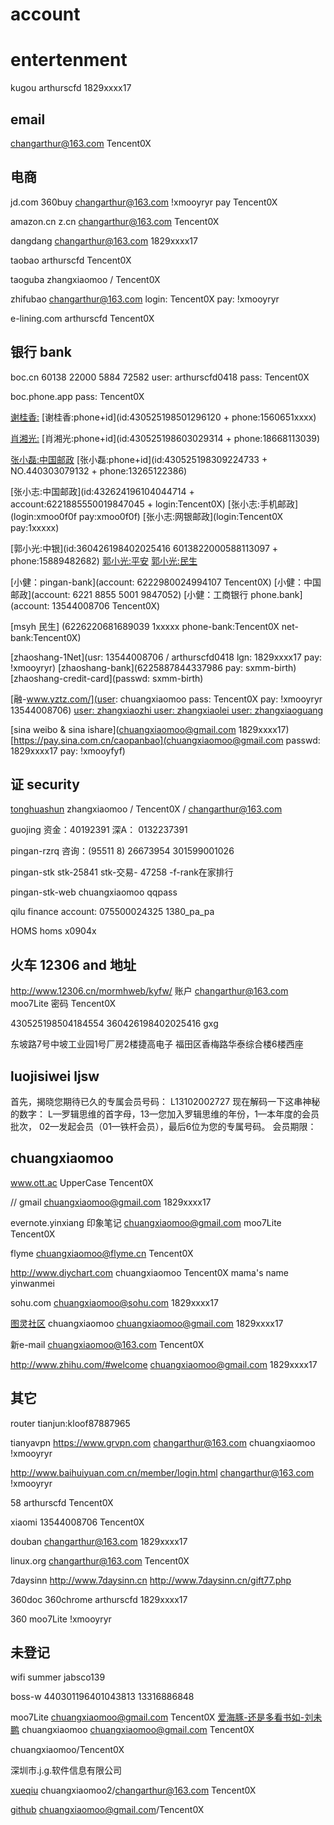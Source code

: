 # account

# entertenment

  kugou arthurscfd 1829xxxx17

## email
  changarthur@163.com
  Tencent0X

## 电商
  jd.com 360buy
  changarthur@163.com
  !xmooyryr
  pay
  Tencent0X

  amazon.cn z.cn
  changarthur@163.com
  Tencent0X

  dangdang
  changarthur@163.com
  1829xxxx17

  taobao
  arthurscfd
  Tencent0X

  taoguba
  zhangxiaomoo / Tencent0X

  zhifubao
  changarthur@163.com
  login:
  Tencent0X
  pay:
  !xmooyryr

  e-lining.com
  arthurscfd
  Tencent0X

## 银行 bank

  boc.cn
  60138 22000 5884 72582
  user: arthurscfd0418
  pass: Tencent0X

  boc.phone.app
  pass: Tencent0X

  [谢桂香:](account:zhangxiaoxiao)
  [谢桂香:phone+id](id:430525198501296120 + phone:1560651xxxx)

  [肖湘光:](account:zhangxiaoxiang)
  [肖湘光:phone+id](id:430525198603029314 + phone:18668113039)

  [张小磊:中国邮政](account:xxxxxxxxxxxxxxxxxxx)
  [张小磊:phone+id](id:430525198309224733 + NO.440303079132 + phone:13265122386)

  [张小志:中国邮政](id:432624196104044714 + account:6221885550019847045 + login:Tencent0X)
  [张小志:手机邮政](login:xmoo0f0f pay:xmoo0f0f)
  [张小志:网银邮政](login:Tencent0X pay:1xxxxx)

  [郭小光:中银](id:360426198402025416 6013822000588113097 + phone:15889482682)
  [郭小光:平安](6216260000000416397)
  [郭小光:民生](6226220681689070)

  [小健：pingan-bank](account: 6222980024994107 Tencent0X)
  [小健：中国邮政](account: 6221 8855 5001 9847052)
  [小健：工商银行 phone.bank](account: 13544008706 Tencent0X)

  [msyh 民生] (6226220681689039 1xxxxx phone-bank:Tencent0X net-bank:Tencent0X)

  [zhaoshang-1Net](usr: 13544008706 / arthurscfd0418 lgn: 1829xxxx17 pay: !xmooyryr)
  [zhaoshang-bank](6225887844337986 pay: sxmm-birth)
  [zhaoshang-credit-card](passwd: sxmm-birth)

  [融-www.yztz.com/](user: chuangxiaomoo pass: Tencent0X pay:  !xmooyryr 13544008706)
  [user: zhangxiaozhi user: zhangxiaolei user: zhangxiaoguang]()

  [sina weibo & sina ishare](chuangxiaomoo@gmail.com 1829xxxx17)
  [https://pay.sina.com.cn/caopanbao](chuangxiaomoo@gmail.com passwd: 1829xxxx17 pay: !xmooyfyf)


## 证 security

  [tonghuashun](http://i.10jqka.com.cn/register/index)
  zhangxiaomoo / Tencent0X / changarthur@163.com

  guojing
  资金：40192391
  深A： 0132237391

  pingan-rzrq
    咨询：(95511 8) 26673954
    301599001026

  pingan-stk
    stk-25841
    stk-交易- 47258 -f-rank在家排行

  pingan-stk-web
    chuangxiaomoo
    qqpass

  qilu
    finance account: 075500024325 1380_pa_pa

  HOMS homs
    x0904x

## 火车 12306 and 地址
  http://www.12306.cn/mormhweb/kyfw/
  账户 changarthur@163.com  moo7Lite
  密码 Tencent0X

  430525198504184554
  360426198402025416 gxg

  东坡路7号中坡工业园1号厂房2楼捷高电子
  福田区香梅路华泰综合楼6楼西座

##  luojisiwei ljsw
  首先，揭晓您期待已久的专属会员号码： L13102002727
  现在解码一下这串神秘的数字：
  L—罗辑思维的首字母，13—您加入罗辑思维的年份，1—本年度的会员批次，
  02—发起会员（01—铁杆会员），最后6位为您的专属号码。
  会员期限：

## chuangxiaomoo    

  www.ott.ac UpperCase Tencent0X

  // gmail
  chuangxiaomoo@gmail.com
  1829xxxx17

  evernote.yinxiang 印象笔记
  chuangxiaomoo@gmail.com
  moo7Lite
  Tencent0X

  flyme
  chuangxiaomoo@flyme.cn
  Tencent0X

  http://www.diychart.com
  chuangxiaomoo
  Tencent0X
  mama's name yinwanmei

  sohu.com
  chuangxiaomoo@sohu.com
  1829xxxx17

  [图灵社区](http://www.ituring.com.cn/account/register)
  chuangxiaomoo
  chuangxiaomoo@gmail.com
  1829xxxx17

  新e-mail
  chuangxiaomoo@163.com
  Tencent0X

  http://www.zhihu.com/#welcome 
  chuangxiaomoo@gmail.com
  1829xxxx17

## 其它

  router
  tianjun:kloof87887965

  tianyavpn
  https://www.grvpn.com
  changarthur@163.com
  chuangxiaomoo 
  !xmooyryr

  http://www.baihuiyuan.com.cn/member/login.html
  changarthur@163.com
  !xmooyryr

  58
  arthurscfd
  Tencent0X

  xiaomi
  13544008706
  Tencent0X

  douban
  changarthur@163.com
  1829xxxx17

  linux.org
  changarthur@163.com
  Tencent0X

  7daysinn
  http://www.7daysinn.cn
  http://www.7daysinn.cn/gift77.php

  360doc
  360chrome 
  arthurscfd 1829xxxx17

  360
  moo7Lite
  !xmooyryr

## 未登记
  wifi
  summer
  jabsco139

  boss-w
  440301196401043813
  13316886848

  [](http://www.lumosity.com/)
  moo7Lite
  chuangxiaomoo@gmail.com
  Tencent0X
  [爱海豚-还是多看书如-刘未鹏](http://www.aihaitun.com/zh-cn/account)
  chuangxiaomoo
  chuangxiaomoo@gmail.com
  Tencent0X

  [](http://iguba.eastmoney.com)
  chuangxiaomoo/Tencent0X

  深圳市.j.g.软件信息有限公司

  [xueqiu]()
  chuangxiaomoo2/changarthur@163.com
  Tencent0X

  [github]()
  chuangxiaomoo@gmail.com/Tencent0X

